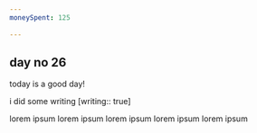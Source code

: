 ```yaml
---
moneySpent: 125
 
---
```

## day no 26
today is a good day!
 

i did some writing [writing:: true]

lorem ipsum lorem ipsum lorem ipsum lorem ipsum lorem ipsum

